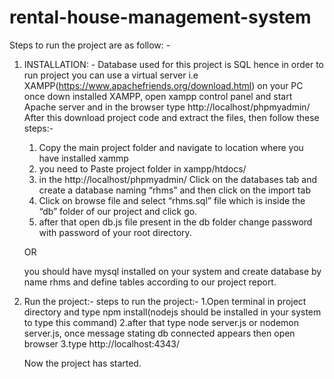 # rental-house-management-system

Steps to run the project are as follow: -

1. INSTALLATION: -
      Database used for this project is SQL hence in order to run project you can  use a virtual server i.e XAMPP(https://www.apachefriends.org/download.html) on your PC
      once down installed XAMPP, open xampp control panel and start Apache server and in the browser type http://localhost/phpmyadmin/
      After this download project code and extract the files, then follow these steps:-
      1. Copy the main project folder and navigate to location where you have installed xammp
      2. you need to Paste project folder in xampp/htdocs/
      3. in the http://localhost/phpmyadmin/ Click on the databases tab and create a database naming “rhms” and then click on the import tab
      4. Click on browse file and select “rhms.sql” file which is inside the “db” folder of our project and click go.
      5. after that open db.js file present in the db folder change password with password of your root directory.
      
      OR
      
      you should have mysql installed on your system and create database by name rhms and define tables according to our project report.
      
2. Run the project:-
      steps to run the project:-
      1.Open terminal in project directory and type npm install(nodejs should be installed in your system to type this command)
      2.after that type node server.js or nodemon server.js, once message stating db connected appears then open browser 
      3.type http://localhost:4343/
      
      Now the project has started.
